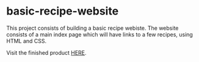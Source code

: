 # basic-recipe-website

This project consists of building a basic recipe webiste. The website consists of a main index page which will have links to a few recipes, using HTML and CSS.

Visit the finished product [HERE](https://sebiram.github.io/basic-recipe-website/).


